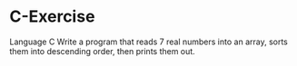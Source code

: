 # C-Exercise
Language C
Write a program that reads 7 real numbers into an array, sorts them into descending order, then prints them out. 
